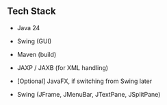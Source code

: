 ## Tech Stack

- Java 24
- Swing (GUI)
- Maven (build)
- JAXP / JAXB (for XML handling)
- [Optional] JavaFX, if switching from Swing later


- Swing (JFrame, JMenuBar, JTextPane, JSplitPane)
